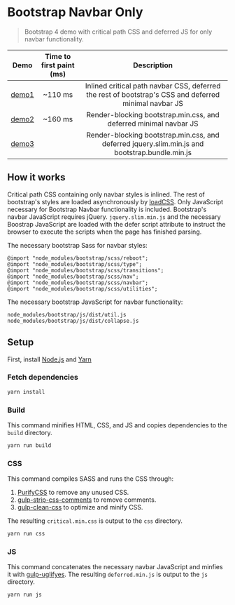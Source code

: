 # Bootstrap Navbar Only

> Bootstrap 4 demo with critical path CSS and deferred JS for only navbar functionality.

| Demo                                                        | Time to first paint (ms) | Description                                                                                            |
| ------------------------------------------------------------|:------------------------:|:------------------------------------------------------------------------------------------------------:|
| [demo1](https://patkub.github.io/bs-navbar-only/demo1.html) | ~110 ms                  | Inlined critical path navbar CSS, deferred the rest of bootstrap's CSS and deferred minimal navbar JS  |
| [demo2](https://patkub.github.io/bs-navbar-only/demo2.html) | ~160 ms                  | Render-blocking bootstrap.min.css, and deferred minimal navbar JS                                      |
| [demo3](https://patkub.github.io/bs-navbar-only/demo3.html) |                          | Render-blocking bootstrap.min.css, and deferred jquery.slim.min.js and bootstrap.bundle.min.js         |

## How it works

Critical path CSS containing only navbar styles is inlined. The rest of bootstrap's styles are loaded asynchronously by [loadCSS](https://github.com/filamentgroup/loadCSS).
Only JavaScript necessary for Bootstrap Navbar functionality is included. Bootstrap's navbar JavaScript requires jQuery.
`jquery.slim.min.js` and the necessary Boostrap JavaScript are loaded with the defer script attribute to instruct the browser to execute the scripts when the page has finished parsing.

The necessary bootstrap Sass for navbar styles:

```
@import "node_modules/bootstrap/scss/reboot";
@import "node_modules/bootstrap/scss/type";
@import "node_modules/bootstrap/scss/transitions";
@import "node_modules/bootstrap/scss/nav";
@import "node_modules/bootstrap/scss/navbar";
@import "node_modules/bootstrap/scss/utilities";
```

The necessary bootstrap JavaScript for navbar functionality:

```
node_modules/bootstrap/js/dist/util.js
node_modules/bootstrap/js/dist/collapse.js
```

## Setup

First, install [Node.js](https://nodejs.org/en/download) and [Yarn](https://yarnpkg.com/lang/en/docs/install)

### Fetch dependencies

```sh
yarn install
```

### Build

This command minifies HTML, CSS, and JS and copies dependencies to the `build` directory.

```sh
yarn run build
```

### CSS

This command compiles SASS and runs the CSS through:
1) [PurifyCSS](https://github.com/purifycss/purifycss) to remove any unused CSS.
2) [gulp-strip-css-comments](https://github.com/sindresorhus/gulp-strip-css-comments) to remove comments.
3) [gulp-clean-css](https://github.com/scniro/gulp-clean-css) to optimize and minify CSS.

The resulting `critical.min.css` is output to the `css` directory.

```sh
yarn run css
```

### JS

This command concatenates the necessary navbar JavaScript and minfies it with [gulp-uglifyes](https://github.com/duan602728596/gulp-uglifyes).
The resulting `deferred.min.js` is output to the `js` directory.

```sh
yarn run js
```
